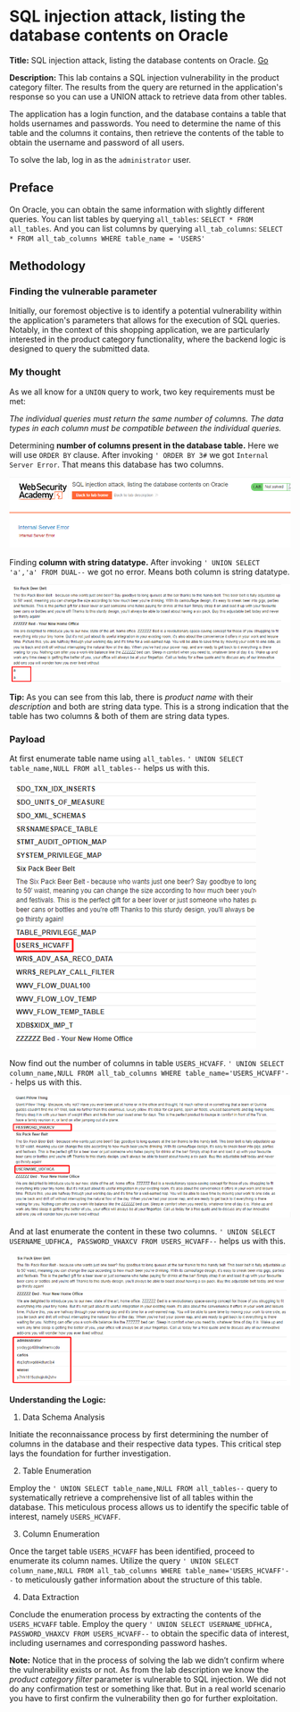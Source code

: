 # SQL injection attack, listing the database contents on Oracle
**Title:** SQL injection attack, listing the database contents on Oracle. [Go](https://portswigger.net/web-security/sql-injection/examining-the-database/lab-listing-database-contents-oracle)

**Description:** 
This lab contains a SQL injection vulnerability in the product category filter. The results from the query are returned in the application's response so you can use a UNION attack to retrieve data from other tables.

The application has a login function, and the database contains a table that holds usernames and passwords. You need to determine the name of this table and the columns it contains, then retrieve the contents of the table to obtain the username and password of all users.

To solve the lab, log in as the `administrator` user.

## Preface

On Oracle, you can obtain the same information with slightly different queries. You can list tables by querying `all_tables`: `SELECT * FROM all_tables`. And you can list columns by querying `all_tab_columns`:
`SELECT * FROM all_tab_columns WHERE table_name = 'USERS'`

## Methodology

### Finding the vulnerable parameter
Initially, our foremost objective is to identify a potential vulnerability within the application's parameters that allows for the execution of SQL queries. Notably, in the context of this shopping application, we are particularly interested in the product category functionality, where the backend logic is designed to query the submitted data.

### My thought
As we all know for a  `UNION`  query to work, two key requirements must be met:

_The individual queries must return the same number of columns._
_The data types in each column must be compatible between the individual queries._

Determining __number of columns present in the database table.__ Here we will use `ORDER BY` clause. After invoking `' ORDER BY 3#` we got `Internal Server Error`. That means this database has two columns.

![poc_orcle_db_num_of_column.png](../images/orcle_db_num_of_column.png)

Finding __column with string datatype.__ After invoking `' UNION SELECT 'a','a' FROM DUAL--` we got no error. Means both column is string datatype.

![poc_oracle_db_string.png](../images/oracle_db_string.png)


**Tip:** As you can see from this lab, there is _product name_ with their _description_ and both are string data type. This is a strong indication that the table has two columns & both of them are string data types.

### Payload
At first enumerate table name using `all_tables`. `' UNION SELECT table_name,NULL FROM all_tables--` helps us with this. 

![poc_oracle_db_table_name.png](../images/oracle_db_table_name.png)

 Now find out the number of columns in table `USERS_HCVAFF`. `' UNION SELECT column_name,NULL FROM all_tab_columns WHERE table_name='USERS_HCVAFF'--` helps us with this.
 
 ![poc_oracle_db_column_name.png](../images/oracle_db_column_name.png)

 And at last enumerate the content in these two columns. `' UNION SELECT USERNAME_UDFHCA, PASSWORD_VHAXCV FROM USERS_HCVAFF--` helps us with this.
 
![poc_oracle_db_username_password.png](../images/oracle_db_username_password.png)

**Understanding the Logic:**

1. Data Schema Analysis

Initiate the reconnaissance process by first determining the number of columns in the database and their respective data types. This critical step lays the foundation for further investigation.

2. Table Enumeration

Employ the `' UNION SELECT table_name,NULL FROM all_tables--` query to systematically retrieve a comprehensive list of all tables within the database. This meticulous process allows us to identify the specific table of interest, namely `USERS_HCVAFF`.

3. Column Enumeration

Once the target table `USERS_HCVAFF` has been identified, proceed to enumerate its column names. Utilize the query `' UNION SELECT column_name,NULL FROM all_tab_columns WHERE table_name='USERS_HCVAFF'--` to meticulously gather information about the structure of this table.

4. Data Extraction

Conclude the enumeration process by extracting the contents of the `USERS_HCVAFF` table. Employ the query `' UNION SELECT USERNAME_UDFHCA, PASSWORD_VHAXCV FROM USERS_HCVAFF--` to obtain the specific data of interest, including usernames and corresponding password hashes.

 **Note:** Notice that in the process of solving the lab we didn’t confirm where the vulnerability exists or not. As from the lab description we know the _product category filter_ parameter is vulnerable to SQL injection. We did not do any confirmation test or something like that. But in a real world scenario you have to first confirm the vulnerability then go for further exploitation.
